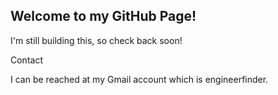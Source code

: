 ## Welcome to my GitHub Page!

I'm still building this, so check back soon!

Contact

I can be reached at my Gmail account which is engineerfinder.
